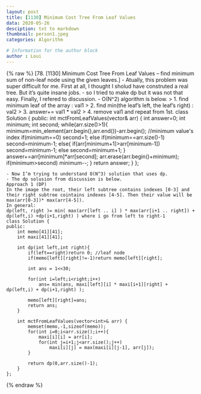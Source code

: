 ```yaml
---
layout: post
title: [1130] Minimum Cost Tree From Leaf Values
data: 2020-05-26
desciption: txt to markdown
thumbnail: person1.jpeg
categories: Algorithm

# Information for the author block
author : Loui
---
```


{% raw %}
	﻿[78. [1130] Minimum Cost Tree From Leaf Values – find minimum sum of non-leaf node using the given leaves.]
	- Atually, this problem was super difficult for me. First at all, I thought I sholud have construted a real tree. But it’s quite insane jobs.
	- so I tried to make dp but it was not that easy. Finally, I refered to discussion.
	- O(N^2) algorithm is below.
	> 1. find minimum leaf of the array : val1
	> 2. find min(the leaf’s left, the leaf’s right) : val2
	> 3. answer+= val1 * val2
	> 4. remove val1 and repeat from 1st.
	class Solution {
	public:
	    int mctFromLeafValues(vector<int>& arr) {
	        int answer=0;
	        int minimum;
	        int second;
	        while(arr.size()>1){
	            minimum=min_element(arr.begin(),arr.end())-arr.begin(); //minimum value's index
	            if(minimum==0) second=1;
	            else if(minimum==arr.size()-1) second=minimum-1;
	            else{
	                if(arr[minimum+1]>arr[minimum-1]) second=minimum-1;
	                else second=minimum+1;
	            }
	            answer+=arr[minimum]*arr[second];
	            arr.erase(arr.begin()+minimum);
	            if(minimum>second) minimum--;
	        }
	        return answer;
	    }
	};
	
	- Now I’m trying to understand O(N^3) solution that uses dp.
	- The dp solusion from discussion is below.
	Approach 1 (DP)
	In the image the root, their left subtree contains indexes [0-3] and their right subtree cointains indexes [4-5]. Then their value will be max(arr[0-3])* max(arr[4-5]).
	In general:
	dp(left, right )= min( max(arr[left .. i] ) * max(arr[i+1 .. right]) + dp(left,i) +dp(i+1,right) ) where i go from left to right-1
	class Solution {
	public:
	    int memo[41][41];
	    int maxi[41][41];
	    
	    int dp(int left,int right){
	        if(left==right)return 0; //leaf node
	        if(memo[left][right]!=-1)return memo[left][right];
	        
	        int ans = 1<<30;
	        
	        for(int i=left;i<right;i++)
	            ans= min(ans, maxi[left][i] * maxi[i+1][right] + dp(left,i) + dp(i+1,right) );
	        
	        memo[left][right]=ans;
	        return ans;
	    }
	    
	    int mctFromLeafValues(vector<int>& arr) {
	        memset(memo,-1,sizeof(memo));
	        for(int i=0;i<arr.size();i++){
	            maxi[i][i] = arr[i];
	            for(int j=i+1;j<arr.size();j++)
	                maxi[i][j] = max(maxi[i][j-1], arr[j]);
	        }
	        
	        return dp(0,arr.size()-1);
	    }
	};
	
{% endraw %}
